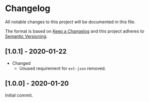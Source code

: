 # Changelog
All notable changes to this project will be documented in this file.

The format is based on [Keep a Changelog](https://keepachangelog.com/en/1.0.0/) and this project adheres to [Semantic Versioning](https://semver.org/spec/v2.0.0.html).

## [1.0.1] - 2020-01-22
* Changed
  * Unused requirement for `ext-json` removed.

## [1.0.0] - 2020-01-20
Initial commit.

